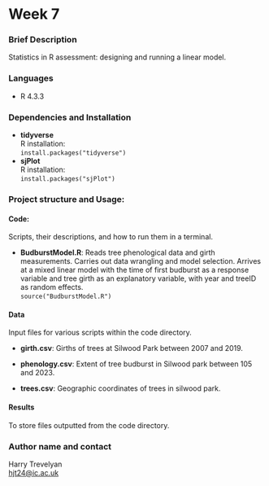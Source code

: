 # Week 7

### Brief Description
Statistics in R assessment: designing and running a linear model.  

### Languages
- R 4.3.3  

### Dependencies and Installation

- **tidyverse**  
  R installation:  
`install.packages("tidyverse")`  
- **sjPlot**  
R installation:  
`install.packages("sjPlot")`  
  
### Project structure and Usage:

#### Code:  
Scripts, their descriptions, and how to run them in a terminal.

- **BudburstModel.R**: Reads tree phenological data and girth measurements. Carries out data wrangling and model selection. Arrives at a mixed linear model with the time of first budburst as a response variable and tree girth as an explanatory variable, with year and treeID as random effects.  
  `source("BudburstModel.R")`

#### Data
Input files for various scripts within the code directory.  

- **girth.csv**: Girths of trees at Silwood Park between 2007 and 2019.  

- **phenology.csv**: Extent of tree budburst in Silwood park between 105 and 2023.  

- **trees.csv**: Geographic coordinates of trees in silwood park.  

#### Results
To store files outputted from the code directory.  

### Author name and contact
Harry Trevelyan  
hjt24@ic.ac.uk
